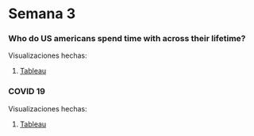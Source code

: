 # Semana 3

### Who do US americans spend time with across their lifetime?

Visualizaciones hechas:

1. [Tableau](https://martinezmanuelco.github.io/infovis/s3/tableau.html)

### COVID 19

Visualizaciones hechas:

1. [Tableau](https://martinezmanuelco.github.io/infovis/s3/tableau_covid.html)
